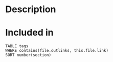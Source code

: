 # Description

# Included in
```dataview
TABLE tags
WHERE contains(file.outlinks, this.file.link)
SORT number(section)
```
